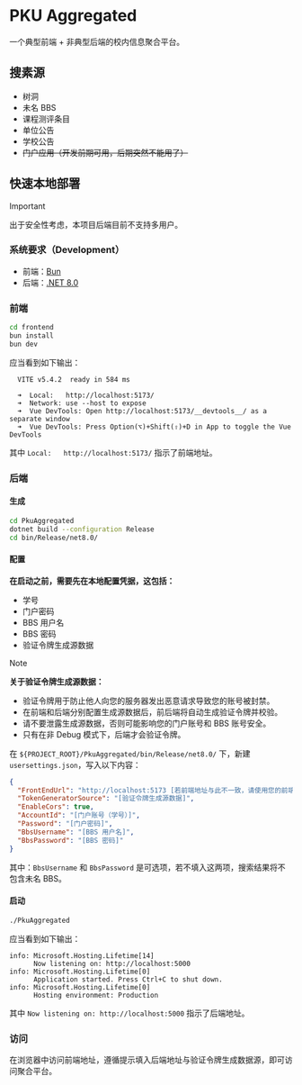 # PKU Aggregated

一个典型前端 + 非典型后端的校内信息聚合平台。

## 搜素源

- 树洞
- 未名 BBS
- 课程测评条目
- 单位公告
- 学校公告
- ~~门户应用（开发前期可用，后期突然不能用了）~~


## 快速本地部署

> [!IMPORTANT]
> 
> 出于安全性考虑，本项目后端目前不支持多用户。

### 系统要求（Development）
- 前端：[Bun](https://bun.sh/)
- 后端：[.NET 8.0](https://dotnet.microsoft.com/zh-cn/download/dotnet/8.0)

### 前端

```sh
cd frontend
bun install
bun dev
```
应当看到如下输出：

```
  VITE v5.4.2  ready in 584 ms

  ➜  Local:   http://localhost:5173/
  ➜  Network: use --host to expose
  ➜  Vue DevTools: Open http://localhost:5173/__devtools__/ as a separate window
  ➜  Vue DevTools: Press Option(⌥)+Shift(⇧)+D in App to toggle the Vue DevTools
```

其中 `Local:   http://localhost:5173/` 指示了前端地址。

### 后端

#### 生成
```sh
cd PkuAggregated
dotnet build --configuration Release
cd bin/Release/net8.0/
```

#### 配置
**在启动之前，需要先在本地配置凭据，这包括：**
- 学号
- 门户密码
- BBS 用户名
- BBS 密码
- 验证令牌生成源数据

> [!NOTE]
>
> **关于验证令牌生成源数据：**
> - 验证令牌用于防止他人向您的服务器发出恶意请求导致您的账号被封禁。
> - 在前端和后端分别配置生成源数据后，前后端将自动生成验证令牌并校验。
> - 请不要泄露生成源数据，否则可能影响您的门户账号和 BBS 账号安全。
> - 只有在非 Debug 模式下，后端才会验证令牌。

在 `${PROJECT_ROOT}/PkuAggregated/bin/Release/net8.0/` 下，新建 `usersettings.json`，写入以下内容：

```json
{
  "FrontEndUrl": "http://localhost:5173 [若前端地址与此不一致，请使用您的前端地址]",
  "TokenGeneratorSource": "[验证令牌生成源数据]",
  "EnableCors": true,
  "AccountId": "[门户账号（学号）]",
  "Password": "[门户密码]",
  "BbsUsername": "[BBS 用户名]",
  "BbsPassword": "[BBS 密码]"
}
```

其中：`BbsUsername` 和 `BbsPassword` 是可选项，若不填入这两项，搜索结果将不包含未名 BBS。

#### 启动
```sh
./PkuAggregated
```

应当看到如下输出：

```
info: Microsoft.Hosting.Lifetime[14]
      Now listening on: http://localhost:5000
info: Microsoft.Hosting.Lifetime[0]
      Application started. Press Ctrl+C to shut down.
info: Microsoft.Hosting.Lifetime[0]
      Hosting environment: Production
```

其中 `Now listening on: http://localhost:5000` 指示了后端地址。


### 访问

在浏览器中访问前端地址，遵循提示填入后端地址与验证令牌生成数据源，即可访问聚合平台。